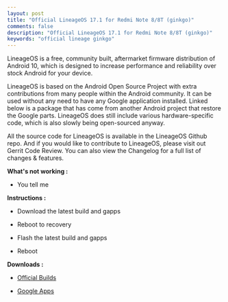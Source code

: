 ```yaml
---
layout: post
title: "Official LineageOS 17.1 for Redmi Note 8/8T (ginkgo)"
comments: false
description: "Official LineageOS 17.1 for Redmi Note 8/8T (ginkgo)"
keywords: "official lineage ginkgo"
---
```


LineageOS is a free, community built, aftermarket firmware distribution of Android 10, which is designed to increase performance and reliability over stock Android for your device.

LineageOS is based on the Android Open Source Project with extra contributions from many people within the Android community. It can be used without any need to have any Google application installed. Linked below is a package that has come from another Android project that restore the Google parts. LineageOS does still include various hardware-specific code, which is also slowly being open-sourced anyway.

All the source code for LineageOS is available in the LineageOS Github repo. And if you would like to contribute to LineageOS, please visit out Gerrit Code Review. You can also view the Changelog for a full list of changes & features.


**What's not working :**

 * You tell me

**Instructions :**

 * Download the latest build and gapps

 * Reboot to recovery

 * Flash the latest build and gapps

 * Reboot

**Downloads :**

 * [Official Builds](https://download.lineageos.org/ginkgo)

 * [Google Apps](https://wiki.lineageos.org/gapps.html)
